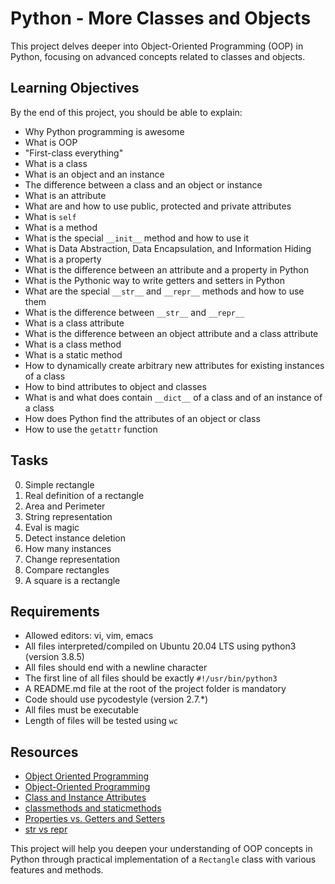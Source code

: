 # Python - More Classes and Objects

This project delves deeper into Object-Oriented Programming (OOP) in Python, focusing on advanced concepts related to classes and objects.

## Learning Objectives

By the end of this project, you should be able to explain:

- Why Python programming is awesome
- What is OOP
- "First-class everything"
- What is a class
- What is an object and an instance
- The difference between a class and an object or instance
- What is an attribute
- What are and how to use public, protected and private attributes
- What is `self`
- What is a method
- What is the special `__init__` method and how to use it
- What is Data Abstraction, Data Encapsulation, and Information Hiding
- What is a property
- What is the difference between an attribute and a property in Python
- What is the Pythonic way to write getters and setters in Python
- What are the special `__str__` and `__repr__` methods and how to use them
- What is the difference between `__str__` and `__repr__`
- What is a class attribute
- What is the difference between an object attribute and a class attribute
- What is a class method
- What is a static method
- How to dynamically create arbitrary new attributes for existing instances of a class
- How to bind attributes to object and classes
- What is and what does contain `__dict__` of a class and of an instance of a class
- How does Python find the attributes of an object or class
- How to use the `getattr` function

## Tasks

0. Simple rectangle
1. Real definition of a rectangle
2. Area and Perimeter
3. String representation
4. Eval is magic
5. Detect instance deletion
6. How many instances
7. Change representation
8. Compare rectangles
9. A square is a rectangle

## Requirements

- Allowed editors: vi, vim, emacs
- All files interpreted/compiled on Ubuntu 20.04 LTS using python3 (version 3.8.5)
- All files should end with a newline character
- The first line of all files should be exactly `#!/usr/bin/python3`
- A README.md file at the root of the project folder is mandatory
- Code should use pycodestyle (version 2.7.*)
- All files must be executable
- Length of files will be tested using `wc`

## Resources

- [Object Oriented Programming](https://python.swaroopch.com/oop.html)
- [Object-Oriented Programming](https://www.programiz.com/python-programming/object-oriented-programming)
- [Class and Instance Attributes](https://www.python-course.eu/python3_class_and_instance_attributes.php)
- [classmethods and staticmethods](https://www.programiz.com/python-programming/methods/built-in/classmethod)
- [Properties vs. Getters and Setters](https://www.python-course.eu/python3_properties.php)
- [str vs repr](https://www.geeksforgeeks.org/str-vs-repr-in-python/)

This project will help you deepen your understanding of OOP concepts in Python through practical implementation of a `Rectangle` class with various features and methods.
